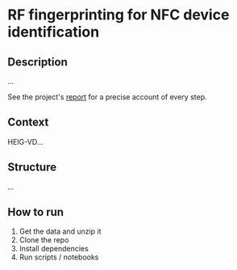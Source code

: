 # RF fingerprinting for NFC device identification

## Description

...

See the project's [report](report/report.pdf) for a precise account of every step.

## Context

HEIG-VD...

## Structure

...

## How to run

1. Get the data and unzip it
2. Clone the repo
3. Install dependencies
4. Run scripts / notebooks

